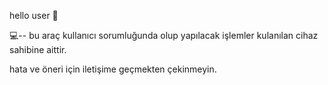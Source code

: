 hello user 👋


💻-- bu araç kullanıcı sorumluğunda olup yapılacak işlemler kulanılan cihaz sahibine aittir.

hata ve öneri için iletişime geçmekten çekinmeyin.


